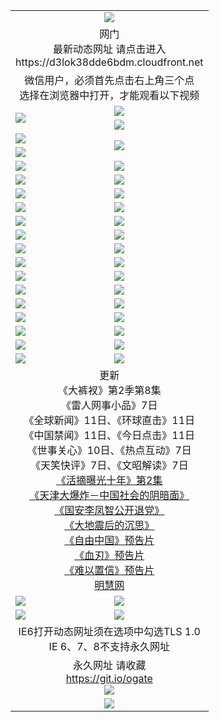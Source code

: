 ﻿<table>
  <tr></tr>
  <tr><td colspan=2 align=center><img src="https://cloud.githubusercontent.com/assets/11880933/13434984/f430fae2-e012-11e5-814f-c2df1e82b247.jpg" /></td></tr>
  <tr><td colspan=2 align=center>网门<br>最新动态网址 请点击进入
<br>https://d3lok38dde6bdm.cloudfront.net
    </td>
  </tr>
  <tr>
    <td colspan=2 align=center>微信用户，必须首先点击右上角三个点<br>选择在浏览器中打开，才能观看以下视频</td>
  </tr>
  <tr>
    <td rowspan=2><a href="https://d3lok38dde6bdm.cloudfront.net/ogUP.aspx?name=11DKC.mp4&count=T:2,2:8,1:16&from=github" target="_blank"><img src="https://d3lok38dde6bdm.cloudfront.net/Up/11DKC1.jpg" /></a></td> 
    <td><div><a href="https://d3lok38dde6bdm.cloudfront.net/ogUP.aspx?name=LRWS.mp4&count=7B:9,6B:44,5A:10,5B:35,4A:14,4B:19,3A:10,3B:26,2A:16,2B:21,1A:23,1B:29&current=7B:9" target="_blank"><img src="https://d3lok38dde6bdm.cloudfront.net/Up/LRWS.jpg" /></a></td>
   </tr>
  <tr>
    <td><a href="https://d3lok38dde6bdm.cloudfront.net/ogNiceVedio.aspx" target="_blank"><img src="https://d3lok38dde6bdm.cloudfront.net/Up/11TGKDY.jpg" /></a></td>
  </tr>
  <tr>
    <td><a href="https://d3lok38dde6bdm.cloudfront.net/ogUP.aspx?name=JQR.mp4&count=2" target="_blank"><img src="https://d3lok38dde6bdm.cloudfront.net/Up/JQR.jpg" /></a></td>   
    <td rowspan=2><a href="https://d3lok38dde6bdm.cloudfront.net/ogUP.aspx?name=JP.mp4&count=9" target="_blank"><img src="https://d3lok38dde6bdm.cloudfront.net/Up/JP.jpg" /></td>
  </tr>
  <tr>
    <td><a href="https://d3lok38dde6bdm.cloudfront.net/ogUP.aspx?name=WH.mp4" target="_blank"><img src="https://d3lok38dde6bdm.cloudfront.net/Up/WH.jpg" /></a></td>
  </tr>
  <tr>
    <td><a href="https://d3lok38dde6bdm.cloudfront.net/ogUP.aspx?name=SSZJ.mp4&count=480P:9,S:2" target="_blank"><img src="https://d3lok38dde6bdm.cloudfront.net/Up/SSZJ.jpg" /></a></td>
    <td><a href="https://d3lok38dde6bdm.cloudfront.net/ogUP.aspx?name=ZY.mp4&count=2015:16" target="_blank"><img src="https://d3lok38dde6bdm.cloudfront.net/Up/ZY.jpg" /></a</td>
  </tr>
  <tr>
    <td><a href="https://d3lok38dde6bdm.cloudfront.net/ogUP.aspx?name=XTFY.mp4&count=B:2,A:24" target="_blank"><img src="https://d3lok38dde6bdm.cloudfront.net/Up/XTFY.jpg" /></a></td>
    <td><a href="https://d3lok38dde6bdm.cloudfront.net/ogUP.aspx?name=1XQK.mp4&count=13" target="_blank"><img src="https://d3lok38dde6bdm.cloudfront.net/Up/1XQK.jpg" /></a</td>
  </tr>
  <tr>
    <td><a href="https://d3lok38dde6bdm.cloudfront.net/ogUP.aspx?name=1LYF.mp4&count=2" target="_blank"><img src="https://d3lok38dde6bdm.cloudfront.net/Up/1LYF0.jpg" /></a></td>
    <td><a href="https://d3lok38dde6bdm.cloudfront.net/ogUP.aspx?name=1ZGC.mp4&count=6" target="_blank"><img src="https://d3lok38dde6bdm.cloudfront.net/Up/1ZGC0.jpg" /></a></td>
  </tr>
  <tr>
    <td><a href="https://d3lok38dde6bdm.cloudfront.net/ogUP.aspx?name=1ZKM.mp4&count=3&current=3" target="_blank"><img src="https://d3lok38dde6bdm.cloudfront.net/Up/1ZKM0.jpg" /></a></td>  
    <td><a href="https://d3lok38dde6bdm.cloudfront.net/ogUP.aspx?name=1WWY.mp4&count=6&current=6" target="_blank"><img src="https://d3lok38dde6bdm.cloudfront.net/Up/1WWY0.jpg" /></a></td>
  </tr>
  <tr>
    <td><a href="https://d3lok38dde6bdm.cloudfront.net/ogUP.aspx?name=10JGY.mp4&count=3" target="_blank"><img src="https://d3lok38dde6bdm.cloudfront.net/Up/10JGY0.jpg" /></a></td>
    <td><a href="https://d3lok38dde6bdm.cloudfront.net/ogUP.aspx?name=10CYS.mp4&count=2" target="_blank"><img src="https://d3lok38dde6bdm.cloudfront.net/Up/10CYS0.jpg" /></a></td>
  </tr>
  <tr>
    <td><a href="https://d3lok38dde6bdm.cloudfront.net/ogUP.aspx?name=4SQQ.mp4&count=201603:9,201602:20,201601:21&current=201603:9" target="_blank"><img src="https://d3lok38dde6bdm.cloudfront.net/Up/4SQQ0.jpg"/></a></td>
    <td><a href="https://d3lok38dde6bdm.cloudfront.net/ogUP.aspx?name=4SHQ.mp4&count=201603:11,201602:27,201601:28&current=201603:11" target="_blank"><img src="https://d3lok38dde6bdm.cloudfront.net/Up/4SHQ0.jpg"/></a></td>
  </tr>
  <tr>
    <td><a href="https://d3lok38dde6bdm.cloudfront.net/ogUP.aspx?name=4SZG.mp4&count=201603:10,201602:21,201601:23&current=201603:10" target="_blank"><img src="https://d3lok38dde6bdm.cloudfront.net/Up/4SZG0.jpg"/></a></td>
    <td><a href="https://d3lok38dde6bdm.cloudfront.net/ogUP.aspx?name=4SDJ.mp4&count=201603A:10,201603B:6,201602A:24,201602B:7,201601A:48,201601B:6&current=201603A:10" target="_blank"><img src="https://d3lok38dde6bdm.cloudfront.net/Up/4SDJ0.jpg"/></a></td>
  </tr>
  <tr>
    <td><a href="https://d3lok38dde6bdm.cloudfront.net/ogUP.aspx?name=4SGX.mp4&count=201603:2&current=201603:2" target="_blank"><img src="https://d3lok38dde6bdm.cloudfront.net/Up/4SGX0.jpg"/></a></td>
    <td><a href="https://d3lok38dde6bdm.cloudfront.net/ogUP.aspx?name=4SHD.mp4&count=201603:3&current=201603:1" target="_blank"><img src="https://d3lok38dde6bdm.cloudfront.net/Up/4SHD0.jpg"/></a></td>
  </tr>
  <tr>
    <td><a href="https://d3lok38dde6bdm.cloudfront.net/ogUP.aspx?name=4CTX.mp4&count=201603:2,201602:3,201601:4&current=201603:2" target="_blank"><img src="https://d3lok38dde6bdm.cloudfront.net/Up/4CTX0.jpg"/></a></td>
    <td><a href="https://d3lok38dde6bdm.cloudfront.net/ogUP.aspx?name=4CWZ.mp4&count=201603:1,201602:4,201601:4&current=201603:1" target="_blank"><img src="https://d3lok38dde6bdm.cloudfront.net/Up/4CWZ0.jpg"/></a></td>
  </tr>
  <tr>
    <td><a href="https://d3lok38dde6bdm.cloudfront.net/onUP.aspx?name=https://d2t6x1lwzcff38.cloudfront.net/" target="_blank"><img src="https://d3lok38dde6bdm.cloudfront.net/Up/0DTW.jpg"/></a></td>
    <td><a href="https://d3lok38dde6bdm.cloudfront.net/onUP.aspx?name=https://d240ns8up8earz.cloudfront.net/acenter/" target="_blank"><img src="https://d3lok38dde6bdm.cloudfront.net/Up/0TDW.jpg" /></a></td>
  </tr>
  <tr>
    <td><a href="https://d3lok38dde6bdm.cloudfront.net/onUP.aspx?name=https://d4508d6vomz2p.cloudfront.net/gb/nsc413.htm" target="_blank"><img src="https://d3lok38dde6bdm.cloudfront.net/Up/0DJY.jpg" /></a></td>
    <td><a href="https://d3lok38dde6bdm.cloudfront.net/onUP.aspx?name=https://d3bxwq7vzudb5l.cloudfront.net/xtr/gb/prog204.html" target="_blank"><img src="https://d3lok38dde6bdm.cloudfront.net/Up/0XTR.jpg" /></a></td>
  </tr>
  <tr>
    <td><a href="https://d3lok38dde6bdm.cloudfront.net/onUP.aspx?name=https://d3aj00iefsmfgc.cloudfront.net/" target="_blank"><img src="https://d3lok38dde6bdm.cloudfront.net/Up/0MHW.jpg" /></a></td>
    <td><a href="https://d3lok38dde6bdm.cloudfront.net/onUP.aspx?name=https://d1sbg9daat0zu5.cloudfront.net/" target="_blank"><img src="https://d3lok38dde6bdm.cloudfront.net/Up/0ZJW.jpg" /></a></td>
  </tr>
  <tr>
    <td><a href="https://d3lok38dde6bdm.cloudfront.net/ogUP.aspx?name=0FG.zip" target="_blank"><img src="https://d3lok38dde6bdm.cloudfront.net/Up/0FG.jpg" /></a></td>
    <td><a href="https://d3lok38dde6bdm.cloudfront.net/ogUP.aspx?name=0FGA.apk" target="_blank"><img src="https://d3lok38dde6bdm.cloudfront.net/Up/0FGA.jpg" /></a></td>
  </tr>
  <tr>
    <td><a href="https://d3lok38dde6bdm.cloudfront.net/ogUP.aspx?name=0U.zip" target="_blank"><img src="https://d3lok38dde6bdm.cloudfront.net/Up/0U.jpg" /></a></td>
    <td><a href="https://d3lok38dde6bdm.cloudfront.net/ogUP.aspx?name=0UA.apk" target="_blank"><img src="https://d3lok38dde6bdm.cloudfront.net/Up/0UA.jpg" /></a></td>
  </tr>
  <tr>
    <td><a href="https://d3lok38dde6bdm.cloudfront.net/ogUP.aspx?name=0iPPOTV.zip" target="_blank"><img src="https://d3lok38dde6bdm.cloudfront.net/Up/0iPPOTV.jpg" /></a></td>
    <td><a href="https://d3lok38dde6bdm.cloudfront.net/ogUP.aspx?name=0iNTD.apk" target="_blank"><img src="https://d3lok38dde6bdm.cloudfront.net/Up/0iNTD.jpg" /></a></td>
  </tr>
  <tr>
    <td colspan=2 align=center>更新<br>
      《大裤衩》第2季第8集<br>
      《雷人网事小品》7日<br>
      《全球新闻》11日、《环球直击》11日<br>
      《中国禁闻》11日、《今日点击》11日<br>
      《世事关心》10日、《热点互动》7日<br>
      《天笑快评》7日、《文昭解读》7日<br>
      <a href="https://d3lok38dde6bdm.cloudfront.net/ogUP.aspx?name=SSZJ.mp4&count=480P:9,S:2&current=S:2" target="_blank">《活摘曝光十年》第2集</a><br>
      <a href="https://d3lok38dde6bdm.cloudfront.net/ogUP.aspx?name=4TJDBZ.mp4" target="_blank">《天津大爆炸－中国社会的阴暗面》</a><br>
      <a href="https://d3lok38dde6bdm.cloudfront.net/ogUP.aspx?name=4LFZ.mp4" target="_blank">《国安李凤智公开退党》</a><br>
      <a href="https://d3lok38dde6bdm.cloudfront.net/ogUP.aspx?name=4DDZHDCS.mp4" target="_blank">《大地震后的沉思》</a><br>
      <a href="https://d3lok38dde6bdm.cloudfront.net/ogUP.aspx?name=11ZYZG0.mp4" target="_blank">《自由中国》预告片</a><br>
      <a href="https://d3lok38dde6bdm.cloudfront.net/ogUP.aspx?name=11XR.mp4" target="_blank">《血刃》预告片</a><br>
      <a href="https://d3lok38dde6bdm.cloudfront.net/ogUP.aspx?name=11NYZX.mp4&count=2" target="_blank">《难以置信》预告片</a><br>
      <a href="https://d3lok38dde6bdm.cloudfront.net/onUP.aspx?name=https://www.minghui.org/" target="_blank">明慧网</a></td>
    </td>
  </tr>
  <tr>
    <td><a href="https://d3lok38dde6bdm.cloudfront.net/ogNice.aspx" target="_blank"><img src="https://d3lok38dde6bdm.cloudfront.net/Up/0WCYY.jpg" /></a></td>
    <td><a href="https://d3lok38dde6bdm.cloudfront.net/onCO.aspx?ob=600%E4%BA%8B%E7%89%A9&op=%E5%A2%9E%E5%88%A0%E6%94%B9&args=WH1~%23%E7%B1%BB%E5%9E%8B6%E6%96%B0%E9%97%BB%7c%23%E7%B1%BB%E5%9E%8B6%E8%AF%84%E8%AE%BA&mode=" target="_blank"><img src="https://d3lok38dde6bdm.cloudfront.net/Up/0WZTT.jpg" /></a></td> 
  </tr>
  <tr>
    <td><a href="https://d3lok38dde6bdm.cloudfront.net/ogDY.aspx" target="_blank"><img src="https://d3lok38dde6bdm.cloudfront.net/Up/0FK.jpg" /></a></td>
    <td><a href="https://d3lok38dde6bdm.cloudfront.net/ogST.aspx" target="_blank"><img src="https://d3lok38dde6bdm.cloudfront.net/Up/0ST.jpg" /></a></td> 
  </tr>
  <tr>
    <td colspan=2 align=center>IE6打开动态网址须在选项中勾选TLS 1.0<br/>IE 6、7、8不支持永久网址<br/>
      <!--微信可扫描以下临时二维码<br/>https://bit.ly/1mBQHW8<br/><a href="https://d3lok38dde6bdm.cloudfront.net/Up/0WMGDL3.png" target="_blank"><img src="https://d3lok38dde6bdm.cloudfront.net/Up/0WMGD3.png"/></a><br-->
  </tr>
  <tr>
    <td colspan=2 align=center>永久网址 请收藏<br/><a href="https://git.io/ogate" target="_blank">https://git.io/ogate</a><br/><a href="https://d3lok38dde6bdm.cloudfront.net/Up/0WMGDL2.png" target="_blank"><img src="https://d3lok38dde6bdm.cloudfront.net/Up/0WMGD2.png"/></a></td>
  </tr>
  <tr>
    <td colspan=2 align=center><a href="https://d3lok38dde6bdm.cloudfront.net/ogUP.aspx?name=0oGate.apk" target="_blank"><img src="https://d3lok38dde6bdm.cloudfront.net/Up/0WMAZ.jpg" /></a></td>
  </tr>
  <!--tr>
    <td colspan=2 align=center>可能失效的动态网址
    </td>
  </tr-->
</table>
